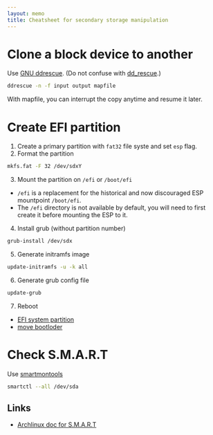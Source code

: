 ```yaml
---
layout: memo
title: Cheatsheet for secondary storage manipulation
---
```


# Clone a block device to another
Use [GNU ddrescue](https://www.gnu.org/software/ddrescue/).
(Do not confuse with [dd_rescue](http://www.garloff.de/kurt/linux/ddrescue/).)

```sh
ddrescue -n -f input output mapfile
```
With mapfile, you can interrupt the copy anytime and resume it later.

# Create EFI partition
1. Create a primary partition with `fat32` file syste and set `esp` flag.
2. Format the partition
```sh
mkfs.fat -F 32 /dev/sdxY
```
3. Mount the partition on `/efi` or `/boot/efi`
  - `/efi` is a replacement for the historical and now discouraged ESP mountpoint `/boot/efi`.
  - The `/efi` directory is not available by default, you will need to first create it before mounting the ESP to it.
4. Install grub (without partition number)
```sh
grub-install /dev/sdx
```
5. Generate initramfs image
```sh
update-initramfs -u -k all
```
6. Generate grub config file
```sh
update-grub
```
7. Reboot

- [EFI system partition](https://wiki.archlinux.org/title/EFI_system_partition)
- [move bootloder](https://askubuntu.com/questions/1250199/move-bootloader-or-remove-efi-partition-in-second-drive)

# Check S.M.A.R.T
Use [smartmontools](https://www.smartmontools.org/)

```sh
smartctl --all /dev/sda
```

## Links
- [Archlinux doc for S.M.A.R.T](https://wiki.archlinux.org/title/S.M.A.R.T.)
